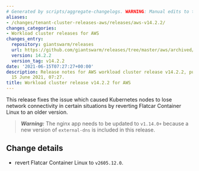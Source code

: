 ```yaml
---
# Generated by scripts/aggregate-changelogs. WARNING: Manual edits to this files will be overwritten.
aliases:
- /changes/tenant-cluster-releases-aws/releases/aws-v14.2.2/
changes_categories:
- Workload cluster releases for AWS
changes_entry:
  repository: giantswarm/releases
  url: https://github.com/giantswarm/releases/tree/master/aws/archived/v14.2.2
  version: 14.2.2
  version_tag: v14.2.2
date: '2021-06-15T07:27:27+00:00'
description: Release notes for AWS workload cluster release v14.2.2, published on
  15 June 2021, 07:27.
title: Workload cluster release v14.2.2 for AWS
---
```


This release fixes the issue which caused Kubernetes nodes to lose network connectivity in certain situations by reverting Flatcar Container Linux to an older version.

> **_Warning:_** The nginx app needs to be updated to `v1.14.0+` because a new version of `external-dns` is included in this release.

## Change details

- revert Flatcar Container Linux to `v2605.12.0`.

